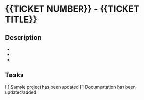 # {{TICKET NUMBER}} - {{TICKET TITLE}}
## Description
*
*
*

## Tasks
[ ] Sample project has been updated
[ ] Documentation has been updated/added
